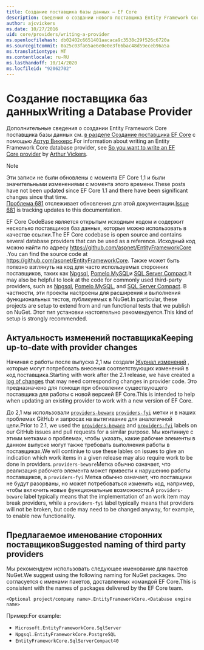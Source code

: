 ```yaml
---
title: Создание поставщика базы данных — EF Core
description: Сведения о создании нового поставщика Entity Framework Core
author: ajcvickers
ms.date: 10/27/2016
uid: core/providers/writing-a-provider
ms.openlocfilehash: db02402c6651401aacaca9c3538c29f526c6720a
ms.sourcegitcommit: 0a25c03fa65ae6e0e0e3f66bac48d59eceb96a5a
ms.translationtype: MT
ms.contentlocale: ru-RU
ms.lasthandoff: 10/14/2020
ms.locfileid: "92062702"
---
```

# <a name="writing-a-database-provider"></a><span data-ttu-id="b54b9-103">Создание поставщика баз данных</span><span class="sxs-lookup"><span data-stu-id="b54b9-103">Writing a Database Provider</span></span>

<span data-ttu-id="b54b9-104">Дополнительные сведения о создании Entity Framework Core поставщика базы данных см. [в разделе Создание поставщика EF Core](https://blog.oneunicorn.com/2016/11/11/so-you-want-to-write-an-ef-core-provider/) с помощью [Артур Виккерс](https://github.com/ajcvickers).</span><span class="sxs-lookup"><span data-stu-id="b54b9-104">For information about writing an Entity Framework Core database provider, see [So you want to write an EF Core provider](https://blog.oneunicorn.com/2016/11/11/so-you-want-to-write-an-ef-core-provider/) by [Arthur Vickers](https://github.com/ajcvickers).</span></span>

> [!NOTE]
> <span data-ttu-id="b54b9-105">Эти записи не были обновлены с момента EF Core 1,1 и были значительными изменениями с момента этого времени.</span><span class="sxs-lookup"><span data-stu-id="b54b9-105">These posts have not been updated since EF Core 1.1 and there have been significant changes since that time.</span></span>  
<span data-ttu-id="b54b9-106">[Проблема 681](https://github.com/dotnet/EntityFramework.Docs/issues/681) отслеживает обновления для этой документации.</span><span class="sxs-lookup"><span data-stu-id="b54b9-106">[Issue 681](https://github.com/dotnet/EntityFramework.Docs/issues/681) is tracking updates to this documentation.</span></span>

<span data-ttu-id="b54b9-107">EF Core CodeBase является открытым исходным кодом и содержит несколько поставщиков баз данных, которые можно использовать в качестве ссылки.</span><span class="sxs-lookup"><span data-stu-id="b54b9-107">The EF Core codebase is open source and contains several database providers that can be used as a reference.</span></span> <span data-ttu-id="b54b9-108">Исходный код можно найти по адресу <https://github.com/aspnet/EntityFrameworkCore> .</span><span class="sxs-lookup"><span data-stu-id="b54b9-108">You can find the source code at <https://github.com/aspnet/EntityFrameworkCore>.</span></span> <span data-ttu-id="b54b9-109">Также может быть полезно взглянуть на код для часто используемых сторонних поставщиков, таких как [Npgsql](https://github.com/npgsql/Npgsql.EntityFrameworkCore.PostgreSQL), [Pomelo MySQL](https://github.com/PomeloFoundation/Pomelo.EntityFrameworkCore.MySql)и [SQL Server Compact](https://github.com/ErikEJ/EntityFramework.SqlServerCompact).</span><span class="sxs-lookup"><span data-stu-id="b54b9-109">It may also be helpful to look at the code for commonly used third-party providers, such as [Npgsql](https://github.com/npgsql/Npgsql.EntityFrameworkCore.PostgreSQL), [Pomelo MySQL](https://github.com/PomeloFoundation/Pomelo.EntityFrameworkCore.MySql), and [SQL Server Compact](https://github.com/ErikEJ/EntityFramework.SqlServerCompact).</span></span> <span data-ttu-id="b54b9-110">В частности, эти проекты настроены для расширения и выполнения функциональных тестов, публикуемых в NuGet.</span><span class="sxs-lookup"><span data-stu-id="b54b9-110">In particular, these projects are setup to extend from and run functional tests that we publish on NuGet.</span></span> <span data-ttu-id="b54b9-111">Этот тип установки настоятельно рекомендуется.</span><span class="sxs-lookup"><span data-stu-id="b54b9-111">This kind of setup is strongly recommended.</span></span>

## <a name="keeping-up-to-date-with-provider-changes"></a><span data-ttu-id="b54b9-112">Актуальность изменений поставщика</span><span class="sxs-lookup"><span data-stu-id="b54b9-112">Keeping up-to-date with provider changes</span></span>

<span data-ttu-id="b54b9-113">Начиная с работы после выпуска 2,1 мы создали [Журнал изменений](xref:core/providers/provider-log) , которые могут потребовать внесения соответствующих изменений в код поставщика.</span><span class="sxs-lookup"><span data-stu-id="b54b9-113">Starting with work after the 2.1 release, we have created a [log of changes](xref:core/providers/provider-log) that may need corresponding changes in provider code.</span></span> <span data-ttu-id="b54b9-114">Это предназначено для помощи при обновлении существующего поставщика для работы с новой версией EF Core.</span><span class="sxs-lookup"><span data-stu-id="b54b9-114">This is intended to help when updating an existing provider to work with a new version of EF Core.</span></span>

<span data-ttu-id="b54b9-115">До 2,1 мы использовали [`providers-beware`](https://github.com/aspnet/EntityFrameworkCore/labels/providers-beware) [`providers-fyi`](https://github.com/aspnet/EntityFrameworkCore/labels/providers-fyi) метки и в наших проблемах GitHub и запросах на вытягивание для аналогичной цели.</span><span class="sxs-lookup"><span data-stu-id="b54b9-115">Prior to 2.1, we used the [`providers-beware`](https://github.com/aspnet/EntityFrameworkCore/labels/providers-beware) and [`providers-fyi`](https://github.com/aspnet/EntityFrameworkCore/labels/providers-fyi) labels on our GitHub issues and pull requests for a similar purpose.</span></span> <span data-ttu-id="b54b9-116">Мы континиуе с этими метками о проблемах, чтобы указать, какие рабочие элементы в данном выпуске могут также требовать выполнения работы в поставщиках.</span><span class="sxs-lookup"><span data-stu-id="b54b9-116">We will continiue to use these lables on issues to give an indication which work items in a given release may also require work to be done in providers.</span></span> <span data-ttu-id="b54b9-117">`providers-beware`Метка обычно означает, что реализация рабочего элемента может привести к нарушению работы поставщиков, а `providers-fyi` Метка обычно означает, что поставщики не будут разорваны, но может потребоваться изменить код, например, чтобы включить новые функциональные возможности.</span><span class="sxs-lookup"><span data-stu-id="b54b9-117">A `providers-beware` label typically means that the implementation of an work item may break providers, while a `providers-fyi` label typically means that providers will not be broken, but code may need to be changed anyway, for example, to enable new functionality.</span></span>

## <a name="suggested-naming-of-third-party-providers"></a><span data-ttu-id="b54b9-118">Предлагаемое именование сторонних поставщиков</span><span class="sxs-lookup"><span data-stu-id="b54b9-118">Suggested naming of third party providers</span></span>

<span data-ttu-id="b54b9-119">Мы рекомендуем использовать следующее именование для пакетов NuGet.</span><span class="sxs-lookup"><span data-stu-id="b54b9-119">We suggest using the following naming for NuGet packages.</span></span> <span data-ttu-id="b54b9-120">Это согласуется с именами пакетов, доставленных командой EF Core.</span><span class="sxs-lookup"><span data-stu-id="b54b9-120">This is consistent with the names of packages delivered by the EF Core team.</span></span>

`<Optional project/company name>.EntityFrameworkCore.<Database engine name>`

<span data-ttu-id="b54b9-121">Пример:</span><span class="sxs-lookup"><span data-stu-id="b54b9-121">For example:</span></span>

* `Microsoft.EntityFrameworkCore.SqlServer`
* `Npgsql.EntityFrameworkCore.PostgreSQL`
* `EntityFrameworkCore.SqlServerCompact40`
